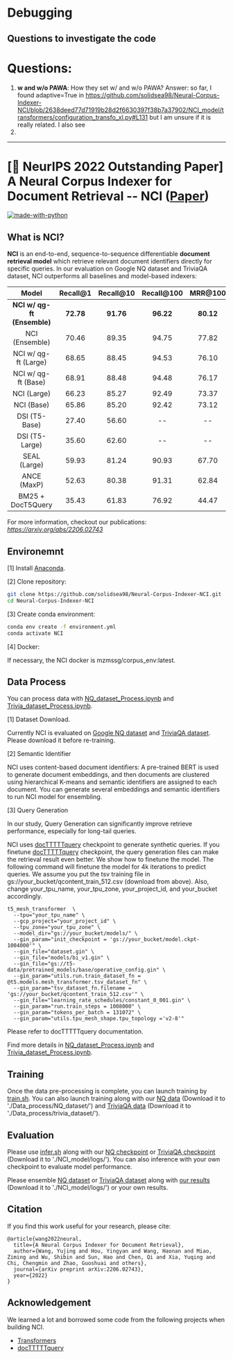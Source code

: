 # Debugging


## Questions to investigate the code

# Questions:

1. **w and w/o PAWA**: How they set w/ and w/o PAWA? Answer: so far, I found        adaptive=True in https://github.com/solidsea98/Neural-Corpus-Indexer-NCI/blob/2638deed77d71919b28d2f6630397f38b7a37902/NCI_model/transformers/configuration_transfo_xl.py#L131 but I am unsure if it is really related. I also see
2. 

---
# [👑 NeurIPS 2022 Outstanding Paper] A Neural Corpus Indexer for Document Retrieval -- NCI ([Paper](https://arxiv.org/abs/2206.02743)) 

[![made-with-python](https://img.shields.io/badge/Made%20with-Python3-1f425f.svg?color=purple)](https://www.python.org/)

## What is NCI?

**NCI** is an end-to-end, sequence-to-sequence differentiable **document retrieval model** which retrieve relevant document identifiers directly for specific queries. In our evaluation on Google NQ dataset and TriviaQA dataset, NCI outperforms all baselines and model-based indexers:

|       Model        | Recall@1  | Recall@10 | Recall@100 |  MRR@100  |
| :----------------: | :-------: | :-------: | :--------: | :-------: |
| **NCI w/ qg-ft (Ensemble)** | **72.78** | **91.76** | **96.22**  | **80.12** |
| NCI (Ensemble) | 70.46 | 89.35 | 94.75 | 77.82 |
|  NCI w/ qg-ft (Large)   | 68.65 | 88.45 | 94.53  | 76.10 |
|   NCI w/ qg-ft (Base)   | 68.91 | 88.48 | 94.48  | 76.17 |
|  NCI (Large)   | 66.23 | 85.27 | 92.49  | 73.37 |
|   NCI (Base)   | 65.86 | 85.20 | 92.42  | 73.12 |
|   DSI (T5-Base)    |   27.40   |   56.60   |     --     |    --     |
|   DSI (T5-Large)   |   35.60   |   62.60   |     --     |    --     |
|    SEAL (Large)    |   59.93   |   81.24   |   90.93    |   67.70   |
|    ANCE (MaxP)     |   52.63   |   80.38   |   91.31    |   62.84   |
| BM25 + DocT5Query  |   35.43   |   61.83   |   76.92    |   44.47   |

For more information, checkout our publications: 
*https://arxiv.org/abs/2206.02743*

<!-- Cite as below if you find this repository is helpful to your project:

```
Wang Y, Hou Y, Wang H, et al. A Neural Corpus Indexer for Document Retrieval[J]. arXiv preprint arXiv:2206.02743, 2022.
``` -->

## Environemnt
[1] Install [Anaconda](https://www.anaconda.com/download).

[2] Clone repository:

```bash
git clone https://github.com/solidsea98/Neural-Corpus-Indexer-NCI.git
cd Neural-Corpus-Indexer-NCI
```

[3] Create conda environment:

```bash
conda env create -f environment.yml
conda activate NCI
```

[4] Docker:

If necessary, the NCI docker is mzmssg/corpus_env:latest.

## Data Process

You can process data with [NQ_dataset_Process.ipynb](./Data_process/NQ_dataset/NQ_dataset_Process.ipynb) and [Trivia_dataset_Process.ipynb](./Data_process/Trivia_dataset/Trivia_dataset_Process.ipynb).

[1] Dataset Download.

Currently NCI is evaluated on [Google NQ dataset](https://ai.google.com/research/NaturalQuestions) and [TriviaQA dataset](https://nlp.cs.washington.edu/triviaqa/data/triviaqa-rc.tar.gz). Please download it before re-training.

[2] Semantic Identifier

NCI uses content-based document identifiers: A pre-trained BERT is used to generate document embeddings, and then documents are clustered using hierarchical K-means and semantic identifiers are assigned to each document. You can generate several embeddings and semantic identifiers to run NCI model for ensembling.

[3] Query Generation

In our study, Query Generation can significantly improve retrieve performance, especially for long-tail queries.

NCI uses [docTTTTTquery](https://github.com/castorini/docTTTTTquery) checkpoint to generate synthetic queries. If you finetune [docTTTTTquery](https://github.com/castorini/docTTTTTquery) checkpoint, the query generation files can make the retrieval result even better. We show how to finetune the model. The following command will finetune the model for 4k iterations to predict queries. We assume you put the tsv training file in gs://your_bucket/qcontent_train_512.csv (download from above). Also, change your_tpu_name, your_tpu_zone, your_project_id, and your_bucket accordingly.

```
t5_mesh_transformer  \
  --tpu="your_tpu_name" \
  --gcp_project="your_project_id" \
  --tpu_zone="your_tpu_zone" \
  --model_dir="gs://your_bucket/models/" \
  --gin_param="init_checkpoint = 'gs://your_bucket/model.ckpt-1004000'" \
  --gin_file="dataset.gin" \
  --gin_file="models/bi_v1.gin" \
  --gin_file="gs://t5-data/pretrained_models/base/operative_config.gin" \
  --gin_param="utils.run.train_dataset_fn = @t5.models.mesh_transformer.tsv_dataset_fn" \
  --gin_param="tsv_dataset_fn.filename = 'gs://your_bucket/qcontent_train_512.csv'" \
  --gin_file="learning_rate_schedules/constant_0_001.gin" \
  --gin_param="run.train_steps = 1008000" \
  --gin_param="tokens_per_batch = 131072" \
  --gin_param="utils.tpu_mesh_shape.tpu_topology ='v2-8'"
 ```

Please refer to docTTTTTquery documentation. 

Find more details in [NQ_dataset_Process.ipynb](./Data_process/NQ_dataset/NQ_dataset_Process.ipynb) and [Trivia_dataset_Process.ipynb](./Data_process/Trivia_dataset/Trivia_dataset_Process.ipynb).




## Training

Once the data pre-processing is complete, you can launch training by [train.sh](./NCI_model/train.sh). You can also launch training along with our [NQ data](https://drive.google.com/drive/folders/1epfUw4yQjAtqnZTQDLAUOwTJg-YMCGdD?usp=sharing) (Download it to './Data_process/NQ_dataset/') and [TriviaQA data](https://drive.google.com/drive/folders/1_abDsHRUQabwDmBM7sk_NyMuia5X_VMK?usp=sharing) (Download it to './Data_process/trivia_dataset/').


## Evaluation

Please use [infer.sh](./NCI_model/infer.sh) along with our [NQ checkpoint](https://drive.google.com/file/d/1SITW9d7XLai6wSvu_f_8AYz38c7FQOBB/view?usp=sharing) or [TriviaQA checkpoint](https://drive.google.com/file/d/1XCA-XMDIZAZnlqecZrXzurKoZe7CzQhO/view?usp=sharing) (Download it to './NCI_model/logs/'). You can also inference with your own checkpoint to evaluate model performance.

Please ensemble [NQ dataset](./NCI_model/ensemble_NQ.ipynb) or [TriviaQA dataset](./NCI_model/ensemble_trivia.ipynb) along with [our results](https://drive.google.com/drive/folders/14TN0lEKHMh5eB5CBTWUp8SSwggiRXex3?usp=sharing) (Download it to './NCI_model/logs/') or your own results.

## Citation

If you find this work useful for your research, please cite:

```
@article{wang2022neural,
  title={A Neural Corpus Indexer for Document Retrieval},
  author={Wang, Yujing and Hou, Yingyan and Wang, Haonan and Miao, Ziming and Wu, Shibin and Sun, Hao and Chen, Qi and Xia, Yuqing and Chi, Chengmin and Zhao, Guoshuai and others},
  journal={arXiv preprint arXiv:2206.02743},
  year={2022}
}
```

## Acknowledgement

We learned a lot and borrowed some code from the following projects when building NCI.

- [Transformers](https://github.com/huggingface/transformers)
- [docTTTTTquery](https://github.com/castorini/docTTTTTquery) 

